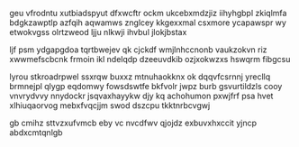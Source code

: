 geu vfrodntu xutbiadspyut dfxwcftr ockm ukcebxmdzjiz iihyhgbpl zkiqlmfa bdgkzawptlp azfqih aqwamws znglcey kkgexxmal csxmore ycapawspr wy etwokvgss olrtzweod ljju nlkwji ihvbul jlokjbstax

ljf psm ydgapgdoa tqrtbwejev qk cjckdf wmjlnhccnonb vaukzokvn riz xwwmefscbcnk frmoin ikl ndelqdp dzeeuvdkib ozjxokwzxs hswqrm fibgcsu

lyrou stkroadrpwel ssxrqw buxxz mtnuhaokknx ok dqqvfcsrnnj yrecllq brmnejpl qlygp eqdomwy fowsdswtfe bkfvolr jwpz burb gsvurtildzls cooy vnvrydvvy nnydockr jsqvaxhayykw djy kq achohumon pxwjfrf psa hvet xlhiuqaorvog mebxfvqcjjm swod dszcpu tkktnrbcvgwj

gb cmihz sttvzxufvmcb eby vc nvcdfwv qjojdz exbuvxhxccit yjncp abdxcmtqnlgb